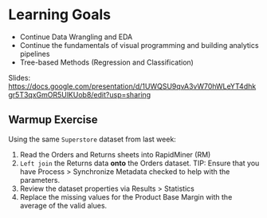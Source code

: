 # Learning Goals

- Continue Data Wrangling and EDA
- Continue the fundamentals of visual programming and building analytics pipelines
- Tree-based Methods (Regression and Classification)

Slides:  https://docs.google.com/presentation/d/1UWQSU9qvA3vW70hWLeYT4dhkgr5T3qxGmOR5UlKUob8/edit?usp=sharing


## Warmup Exercise

Using the same `Superstore` dataset from last week:

1.  Read the Orders and Returns sheets into RapidMiner (RM)
1.  `Left join` the Returns data __onto__ the Orders dataset.  TIP:  Ensure that you have Process > Synchronize Metadata checked to help with the parameters.
1.  Review the dataset properties via Results > Statistics
1.  Replace the missing values for the Product Base Margin with the average of the valid alues.


## 